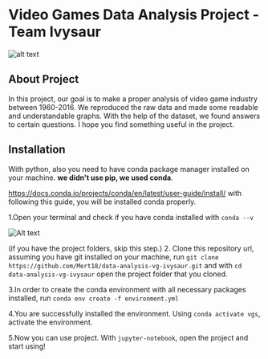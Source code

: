 # Video Games Data Analysis Project - Team Ivysaur

![alt text](https://i.pinimg.com/originals/e7/91/72/e79172fef348260adb1de1406b332deb.png)


## About Project

  In this project, our goal is to make a proper analysis of video game industry between 1960-2016.  We reproduced the raw data and made some readable and understandable graphs. With the help of the dataset, we found answers to certain questions. I hope you find something useful in the project.
  
  
  ## Installation
  
  With python, also you need to have conda package manager installed on your machine. **we didn't use pip, we used conda**.
  
  https://docs.conda.io/projects/conda/en/latest/user-guide/install/ with following this guide, you will be installed conda properly.
  
  
  1.Open your terminal and check if you have conda installed with ```conda --v ```
  
  ![Alt text](../images/condav.png?raw=true "Title")
  
  
  (if you have the project folders, skip this step.)
  2. Clone this repository url, assuming you have git installed on your machine, run ```git clone https://github.com/Mert18/data-analysis-vg-ivysaur.git```
  and with ```cd data-analysis-vg-ivysaur``` open the project folder that you cloned.
  
  
  3.In order to create the conda environment with all necessary packages installed, run ```conda env create -f environment.yml```
  
  
  4.You are successfully installed the environment. Using ```conda activate vgs```, activate the environment.
  
  5.Now you can use project. With ```jupyter-notebook```, open the project and start using!
